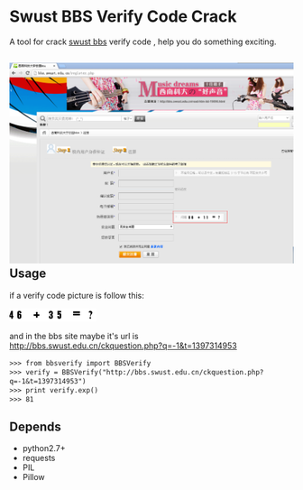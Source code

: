 Swust BBS Verify Code Crack
====================================
A tool for crack [swust bbs](http://bbs.swust.edu.cn/) verify code , help you do something exciting.

![regist page](https://raw.githubusercontent.com/lcygithub/BBSVerifyCode/master/pics/verify.png)
Usage
----------------------------------
if a verify code picture is follow this:

![vefify code](https://raw.githubusercontent.com/lcygithub/BBSVerifyCode/master/pics/46+35.png "vefify code")

and in the bbs site maybe it's url is http://bbs.swust.edu.cn/ckquestion.php?q=-1&t=1397314953

    >>> from bbsverify import BBSVerify
    >>> verify = BBSVerify("http://bbs.swust.edu.cn/ckquestion.php?q=-1&t=1397314953")
    >>> print verify.exp()
    >>> 81

Depends
----------------------------------
* python2.7+
* requests
* PIL
* Pillow